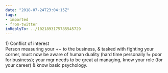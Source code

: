 ```yaml
---
date: "2018-07-24T23:04:15Z"
tags:
- imported
- from-twitter
inReplyTo: ../1021893175785545729
---
```

1\) Conflict of interest\
Person measuring your ++ to the business, &amp; tasked with fighting your corner, must now be aware of human duality \(hard time personally \!= poor for business\); your mgr needs to be great at managing, know your role \(for your career\) &amp; know basic psychology.
